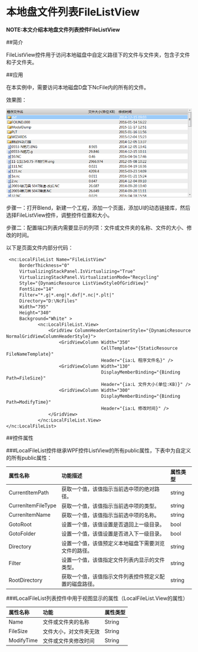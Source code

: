 本地盘文件列表FileListView
==============================

**NOTE:本文介绍本地盘文件列表控件FileListView** 

##简介

FileListView控件用于访问本地磁盘中自定义路径下的文件与文件夹，包含子文件和子文件夹。

##应用

在本实例中，需要访问本地磁盘D盘下NcFile内的所有的文件。

效果图：

![本地盘文件列表.bmp](Help_R/本地盘文件列表.bmp "本地盘文件列表")

步骤一：打开Blend，新建一个工程，添加一个页面，添加UI的动态链接库，然后选择FileListView控件，调整控件位置和大小。

步骤二：配置端口列表内需要显示的列项：文件或文件夹的名称、文件的大小、修改的时间。

以下是页面文件内部分代码：

````
 <nc:LocalFileList Name="FileListView" 
     BorderThickness="0" 
     VirtualizingStackPanel.IsVirtualizing="True" 
     VirtualizingStackPanel.VirtualizationMode="Recycling"  
     Style="{DynamicResource ListViewStyleOfGridView}"  
     FontSize="14"  
     Filter="*.g|*.eng|*.dxf|*.nc|*.plt|"  
     Directory="D:\NcFiles"  
     Width="795" 
     Height="340" 
     Background="White" >
            <nc:LocalFileList.View>
                <GridView ColumnHeaderContainerStyle="{DynamicResource NormalGridViewColumnHeaderStyle}">
                    <GridViewColumn Width="350" 
                                    CellTemplate="{StaticResource FileNameTemplate}"
                                    Header="{ia:L 程序文件名}" />
                    <GridViewColumn Width="130"
                                    DisplayMemberBinding="{Binding Path=FileSize}"
                                    Header="{ia:L 文件大小(单位:KB)}" />
                    <GridViewColumn Width="300"
                                    DisplayMemberBinding="{Binding Path=ModifyTime}"
                                    Header="{ia:L 修改时间}" />
                </GridView>
            </nc:LocalFileList.View>
</nc:LocalFileList>
````

##控件属性

###LocalFileList控件继承WPF控件ListView的所有public属性，下表中为自定义的所有public属性：

| 属性名称   | 功能描述  | 属性类型 |
| :---- | :-------- | :---- |
| CurrentItemPath | 获取一个值，该值指示当前选中项的绝对路径。 | string |
| CurrenItemFileType | 获取一个值，该值指示当前选中项的类型。 | string |
| CurrenItemName | 获取一个值，该值指示当前选中项的名称。 | string |
| GotoRoot | 设置一个值，该值设置是否退回上一级目录。 | bool |
| GotoFolder | 设置一个值，该值设置是否进入下一级目录。 | bool |
| Directory | 设置一个值，该值预定义本地磁盘下需要浏览文件的路径。 | string |
| Filter | 设置一个值，该值指定文件列表内显示的文件类型。 | string |
| RootDirectory | 获取一个值，该值指示文件列表控件预定义配置的磁盘路径。 | string |


###LocalFileList列表控件中用于视图显示的属性（LocalFileList.View的属性）

| 属性名称 | 功能 | 属性类型 |
| :---- | :-------- | :---- |
| Name | 文件或文件夹的名称 | String |
| FileSize | 文件大小，对文件夹无效 | String |
| ModifyTime | 文件或文件夹修改时间 | String |
